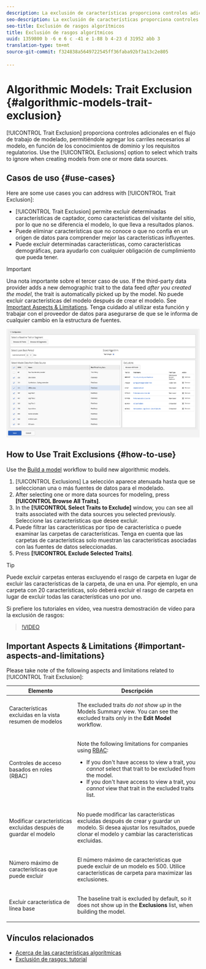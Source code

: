 ```yaml
---
description: La exclusión de características proporciona controles adicionales en el flujo de trabajo de modelado, permitiéndole agregar los carriles necesarios al modelo, en función de los conocimientos de dominio y los requisitos regulatorios. Utilice la opción Exclusiones para seleccionar qué características se deben ignorar al crear modelos a partir de una o varias fuentes de datos.
seo-description: La exclusión de características proporciona controles adicionales en el flujo de trabajo de modelado, permitiéndole agregar los carriles necesarios al modelo, en función de los conocimientos de dominio y los requisitos regulatorios. Utilice la opción Exclusiones para seleccionar qué características se deben ignorar al crear modelos a partir de una o varias fuentes de datos.
seo-title: Exclusión de rasgos algorítmicos
title: Exclusión de rasgos algorítmicos
uuid: 1359800 b -6 e 6 c -41 e 1-88 b 4-23 d 31952 abb 3
translation-type: tm+mt
source-git-commit: f324838a5649722545ff36faba92bf3a13c2e805

---
```



# Algorithmic Models: Trait Exclusion {#algorithmic-models-trait-exclusion}

[!UICONTROL Trait Exclusion] proporciona controles adicionales en el flujo de trabajo de modelado, permitiéndole agregar los carriles necesarios al modelo, en función de los conocimientos de dominio y los requisitos regulatorios. Use the [!UICONTROL Exclusions] option to select which traits to ignore when creating models from one or more data sources.

## Casos de uso {#use-cases}

Here are some use cases you can address with [!UICONTROL Trait Exclusion]:

* [!UICONTROL Trait Exclusion] permite excluir determinadas características de captador, como características del visitante del sitio, por lo que no se diferencia el modelo, lo que lleva a resultados planos.
* Puede eliminar características que no conoce o que no confía en un origen de datos para comprender mejor las características influyentes.
* Puede excluir determinadas características, como características demográficas, para ayudarlo con cualquier obligación de cumplimiento que pueda tener.

>[!IMPORTANT]
>
>Una nota importante sobre el tercer caso de uso. If the third-party data provider adds a new demographic trait to the data feed *after you created the model*, the trait is automatically picked up by the model. No puede excluir características del modelo después de crear el modelo. See [Important Aspects &amp; Limitations](../../features/algorithmic-models/trait-exclusion-algo-models.md#important-aspects-and-limitations). Tenga cuidado al utilizar esta función y trabajar con el proveedor de datos para asegurarse de que se le informa de cualquier cambio en la estructura de fuentes.

![](assets/lam_exclude_traits.png)

## How to Use Trait Exclusions {#how-to-use}

Use the [Build a model](../../features/algorithmic-models/create-model.md#build-model) workflow to build new algorithmic models.

1. [!UICONTROL Exclusions] La selección aparece atenuada hasta que se seleccionan una o más fuentes de datos para el modelado.
2. After selecting one or more data sources for modeling, press **[!UICONTROL Browse All Traits]**.
3. In the **[!UICONTROL Select Traits to Exclude]** window, you can see all traits associated with the data sources you selected previously. Seleccione las características que desee excluir.
4. Puede filtrar las características por tipo de característica o puede examinar las carpetas de características. Tenga en cuenta que las carpetas de características solo muestran las características asociadas con las fuentes de datos seleccionadas.
5. Press **[!UICONTROL Exclude Selected Traits]**.

>[!TIP]
>
>Puede excluir carpetas enteras excluyendo el rasgo de carpeta en lugar de excluir las características de la carpeta, de una en una. Por ejemplo, en una carpeta con 20 características, solo deberá excluir el rasgo de carpeta en lugar de excluir todas las características uno por uno.

Si prefiere los tutoriales en vídeo, vea nuestra demostración de vídeo para la exclusión de rasgos:

>[!VIDEO](https://video.tv.adobe.com/v/25569/?quality=12&captions=spa)

## Important Aspects &amp; Limitations {#important-aspects-and-limitations}

Please take note of the following aspects and limitations related to [!UICONTROL Trait Exclusion]:

<table id="table_BA5C3545BC9E4717BD567B00C803AA53"> 
 <thead> 
  <tr> 
   <th colname="col1" class="entry"> Elemento </th> 
   <th colname="col2" class="entry"> Descripción </th>
  </tr> 
 </thead>
 <tbody> 
  <tr> 
   <td colname="col1"> <p>Características excluidas en la vista resumen de modelos </p> </td>
   <td colname="col2"> <p>The excluded traits <i>do not show up</i> in the Models Summary view. You can see the excluded traits only in the <b><span class="uicontrol"> Edit Model</span></b> workflow. </p> </td>
  </tr> 
  <tr> 
   <td colname="col1"> <p>Controles de acceso basados en roles (RBAC) </p> </td>
   <td colname="col2"> <p>Note the following limitations for companies using <a href="../../features/administration/administration-overview.md#administration"> RBAC</a>: </p> <p>
     <ul id="ul_38A4056C235B428C822EA4A353893786"> 
      <li id="li_2624FB35581F4807B8530910D63FFDBF">If you don't have access to view a trait, you <i>cannot</i> select that trait to be excluded from the model. </li>
      <li id="li_3FD7A12AAAA8462EA84A760C05F20379">If you don't have access to view a trait, you <i>cannot</i> view that trait in the excluded traits list. </li>
     </ul> </p> </td>
  </tr> 
  <tr> 
   <td colname="col1"> <p>Modificar características excluidas después de guardar el modelo </p> </td>
   <td colname="col2"> <p>No puede modificar las características excluidas después de crear y guardar un modelo. Si desea ajustar los resultados, puede clonar el modelo y cambiar las características excluidas. </p> </td>
  </tr> 
  <tr> 
   <td colname="col1"> <p>Número máximo de características que puede excluir </p> </td>
   <td colname="col2"> <p>El número máximo de características que puede excluir de un modelo es 500. Utilice características de carpeta para maximizar las exclusiones. </p> </td>
  </tr> 
  <tr> 
   <td colname="col1"> <p>Excluir característica de línea base </p> </td>
   <td colname="col2"> <p>The baseline trait is excluded by default, so it does not show up in the <b><span class="uicontrol"> Exclusions</span></b> list, when building the model. </p> </td>
  </tr>
 </tbody>
</table>

## Vínculos relacionados

* [Acerca de las características algorítmicas](/help/using/features/algorithmic-models/understanding-models.md)
* [Exclusión de rasgos: tutorial](https://helpx.adobe.com/audience-manager/kt/using/excluding-traits-look-alike-model-feature-video-use.html)